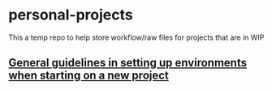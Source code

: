 # personal-projects

This a temp repo to help store workflow/raw files for projects that are in WIP

## <u>General guidelines in setting up environments when starting on a new project
